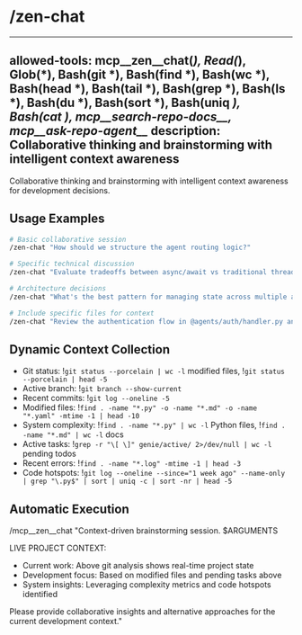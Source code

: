 # /zen-chat

---
allowed-tools: mcp__zen__chat(*), Read(*), Glob(*), Bash(git *), Bash(find *), Bash(wc *), Bash(head *), Bash(tail *), Bash(grep *), Bash(ls *), Bash(du *), Bash(sort *), Bash(uniq *), Bash(cat *), mcp__search-repo-docs__*, mcp__ask-repo-agent__*
description: Collaborative thinking and brainstorming with intelligent context awareness
---

Collaborative thinking and brainstorming with intelligent context awareness for development decisions.

## Usage Examples

```bash
# Basic collaborative session
/zen-chat "How should we structure the agent routing logic?"

# Specific technical discussion  
/zen-chat "Evaluate tradeoffs between async/await vs traditional threading for agent communication"

# Architecture decisions
/zen-chat "What's the best pattern for managing state across multiple agents?"

# Include specific files for context
/zen-chat "Review the authentication flow in @agents/auth/handler.py and suggest improvements"
```

## Dynamic Context Collection

- Git status: !`git status --porcelain | wc -l` modified files, !`git status --porcelain | head -5`
- Active branch: !`git branch --show-current` 
- Recent commits: !`git log --oneline -5`
- Modified files: !`find . -name "*.py" -o -name "*.md" -o -name "*.yaml" -mtime -1 | head -10`
- System complexity: !`find . -name "*.py" | wc -l` Python files, !`find . -name "*.md" | wc -l` docs
- Active tasks: !`grep -r "\[ \]" genie/active/ 2>/dev/null | wc -l` pending todos
- Recent errors: !`find . -name "*.log" -mtime -1 | head -3`
- Code hotspots: !`git log --oneline --since="1 week ago" --name-only | grep "\.py$" | sort | uniq -c | sort -nr | head -5`

## Automatic Execution

/mcp__zen__chat "Context-driven brainstorming session. $ARGUMENTS

LIVE PROJECT CONTEXT:
- Current work: Above git analysis shows real-time project state
- Development focus: Based on modified files and pending tasks above
- System insights: Leveraging complexity metrics and code hotspots identified

Please provide collaborative insights and alternative approaches for the current development context."